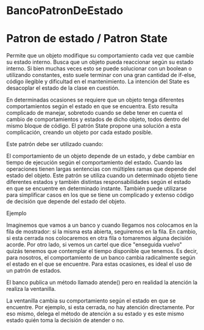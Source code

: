 # BancoPatronDeEstado
<h1> Patron de estado  / Patron State </h1>
Permite que un objeto modifique su comportamiento cada vez que cambie su estado interno. Busca que un objeto pueda reaccionar 
según su estado interno. Si bien muchas veces esto se puede solucionar con un boolean o utilizando constantes, esto suele terminar 
con una gran cantidad de if-else, código ilegible y dificultad en el mantenimiento. La intención del State es desacoplar el estado de la clase en cuestión.

En determinadas ocasiones se requiere que un objeto tenga diferentes comportamientos según el estado en que se encuentra.
Esto resulta complicado de manejar, sobretodo cuando se debe tener en cuenta el cambio de comportamientos y estados de dicho objeto, 
todos dentro del mismo bloque de código. El patrón State propone una solución a esta complicación, creando un objeto por cada estado posible.

Este patrón debe ser utilizado cuando:

El comportamiento de un objeto depende de un estado, y debe cambiar en tiempo de ejecución según el comportamiento del estado.
Cuando las operaciones tienen largas sentencias con múltiples ramas que depende del estado del objeto.
 Este patrón se utiliza cuando un determinado objeto tiene diferentes estados y también distintas responsabilidades 
 según el estado en que se encuentre en determinado instante. También puede utilizarse para simplificar casos en los que se tiene
 un complicado y extenso código de decisión que depende del estado del objeto.

Ejemplo

Imaginemos que vamos a un banco y cuando llegamos nos colocamos en la fila de mostrador: si la misma esta abierta, seguiremos en la fila.
En cambio, si esta cerrada nos colocaremos en otra fila o tomaremos alguna decisión acorde. Por otro lado, 
si vemos un cartel que dice "enseguida vuelvo" quizás tenemos que contemplar el tiempo disponible que tenemos. 
Es decir, para nosotros, el comportamiento de un banco cambia radicalmente
según el estado en el que se encuentre. Para estas ocasiones, es ideal el uso de un patrón de estados.

El banco publica un método llamado atende() pero en realidad la atención la realiza la ventanilla.

La ventanilla cambia su comportamiento según el estado en que se encuentre. Por ejemplo, si esta cerrada, no hay atención directamente. 
Por eso mismo, delega el método de atención a su estado y es este mismo estado quién toma la decisión de atender o no.
